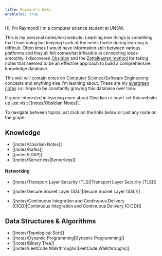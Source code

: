 ```yaml
---
title: Raymond's Wiki
enableToc: true
---
```


Hi, I'm Raymond! I'm a computer science student at UNSW.

This is my personal notes/wiki website. Learning new things is something that I love doing but keeping track of the notes I write during learning is difficult. Often times I would have information split between various platforms and they all felt somewhat inflexible at connecting ideas smoothly. I discovered [Obsidian](https://obsidian.md/) and the [Zettelkasten method](https://zettelkasten.de/introduction/) for taking notes that seemed to be an effective approach to build a comprehensive knowledge database.

This wiki will contain notes on Computer Science/Software Engineering concepts and anything else I'm learning about. These are my [evergreen notes](https://notes.andymatuschak.org/Evergreen_notes) so I hope to be constantly growing this database over time. 

If youre interested in learning more about Obsidian or how I set this website up just visit [[notes/Obsidian Notes]].


To navigate between topics just click on the links below or just any node on the graph.

## Knowledge
- [[notes/Obsidian Notes]]
- [[notes/Kafka]]
- [[notes/LDAP]]
- [[notes/Serverless|Serverless]]
#### Networking
- [[notes/Transport Layer Security (TLS)|Transport Layer Security (TLS)]]
- [[notes/Secure Socket Layer (SSL)|Secure Socket Layer (SSL)]]

- [[notes/Continuous Integration and Continuous Delivery (CICD)|Continuous Integration and Continuous Delivery (CICD)]]

## Data Structures & Algorithms
- [[notes/Topological Sort]]
- [[notes/Dynamic Programming|Dynamic Programming]]
- [[notes/Binary Tree]]
- [[notes/LeetCode Walkthroughs|LeetCode Walkthroughs]]